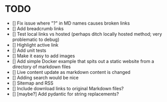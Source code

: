 # TODO

- [] Fix issue where "?" in MD names causes broken links
- [] Add breadcrumb links
- [] Test local links vs hosted (perhaps ditch locally hosted method; very problematic to debug)
- [] Highlight active link
- [] Add unit tests
- [] Make it easy to add images
- [] Add simple Docker example that spits out a static website from a directory of markdown files
- [] Live content update as markdown content is changed
- [] Adding search would be nice
- [] Sitemap and RSS
- [] Include download links to original Markdown files?
- [] [maybe?] Add pydantic for string replacements?